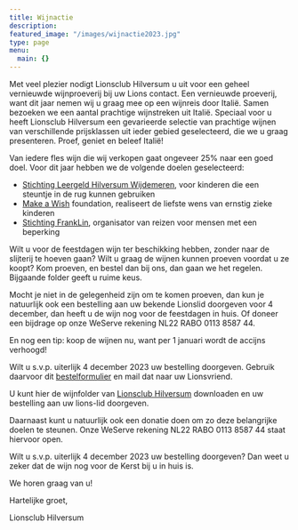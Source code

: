```yaml
---
title: Wijnactie
description:
featured_image: "/images/wijnactie2023.jpg"
type: page
menu:
  main: {}
---
```


Met veel plezier nodigt Lionsclub Hilversum u uit voor een geheel vernieuwde wijnproeverij bij uw Lions contact. Een vernieuwde proeverij, want dit jaar nemen wij u graag mee op een wijnreis door Italië. Samen bezoeken we een aantal prachtige wijnstreken uit Italië. Speciaal voor u heeft Lionsclub Hilversum een gevarieerde selectie van prachtige wijnen van verschillende prijsklassen uit ieder gebied geselecteerd, die we u graag presenteren. Proef, geniet en beleef Italië! 

Van iedere fles wijn die wij verkopen gaat ongeveer 25% naar een goed doel. Voor dit jaar hebben we de volgende doelen geselecteerd:

* [Stichting Leergeld Hilversum Wijdemeren](https://www.leergeldhilversumwijdemeren.nl), voor kinderen die een steuntje in de rug kunnen gebruiken
* [Make a Wish](https://makeawishnederland.org) foundation, realiseert de liefste wens van ernstig zieke kinderen
* [Stichting FrankLin](http://www.stichtingfranklin.nl), organisator van reizen voor mensen met een beperking

Wilt u voor de feestdagen wijn ter beschikking hebben, zonder naar de slijterij te hoeven gaan? Wilt u graag de wijnen kunnen proeven voordat u ze koopt? Kom proeven, en bestel dan bij ons, dan gaan we het regelen. Bijgaande folder geeft u ruime keus.

Mocht je niet in de gelegenheid zijn om te komen proeven, dan kun je natuurlijk ook een bestelling aan uw bekende Lionslid doorgeven voor 4 december, dan heeft u de wijn nog voor de feestdagen in huis. Of doneer een bijdrage op onze WeServe rekening NL22 RABO 0113 8587 44. 

En nog een tip: koop de wijnen nu, want per 1 januari wordt de accijns verhoogd!

Wilt u s.v.p. uiterlijk 4 december 2023 uw bestelling doorgeven. Gebruik daarvoor dit [bestelformulier](/bestelformulier.xlsx) en mail dat naar uw Lionsvriend.

U kunt hier de wijnfolder van [Lionsclub Hilversum](/wijnactie2023.pdf) downloaden en uw bestelling aan uw lions-lid doorgeven.

Daarnaast kunt u natuurlijk ook een donatie doen om zo deze belangrijke doelen te steunen. Onze WeServe rekening NL22 RABO 0113 8587 44 staat hiervoor open.

Wilt u s.v.p. uiterlijk 4 december 2023 uw bestelling doorgeven? Dan weet u zeker dat de wijn nog voor de Kerst bij u in huis is.

We horen graag van u!

Hartelijke groet,

Lionsclub Hilversum
